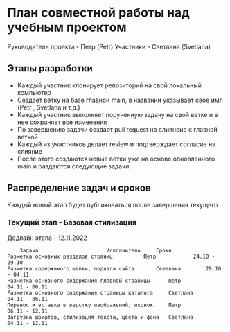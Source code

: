 # План совместной работы над учебным проектом
Руководитель проекта - Петр (Petr)
Участники - Светлана (Svetlana)

## Этапы разработки
* Каждый участник клонирует репозиторий на свой локальный компьютер
* Создает ветку на базе главной main, в названии указывает свое имя (Petr ,  Svetlana и т.д.)
* Каждый участник выполняет порученную задачу на свой ветке и в нее сохраняет все изменения
* По завершению задачи создает pull request на слиянеие с главной веткой 
* Каждый из участников делает review и подтверждает согласие на слияние
* После этого создаются новые ветки уже на основе обновленного main и раздаются следующие задачи

## Распределение задач и сроков 
Каждый новый этап будет публиковаться после завершения текущего

### Текущий этап - Базовая стилизация
Дедлайн этапа - 12.11.2022

		Задача						Исполнитель		Сроки
	Разметка основных разделов страниц 			Петр			24.10 - 29.10
	Разметка содержимого шапки, подвала сайта 		Светлана		29.10 - 04.11
	Разметка основного содержания главной страницы		Петр			04.11 - 06.11
	Разметка основного содержания страницы каталога		Светлана		04.11 - 06.11
	Перенос и вставка в верстку изображений, иконок		Петр			06.11 - 12.11
	Загрузка шрифтов, стилизация текста, цвета и фона 	Светлана		04.11 - 12.11

